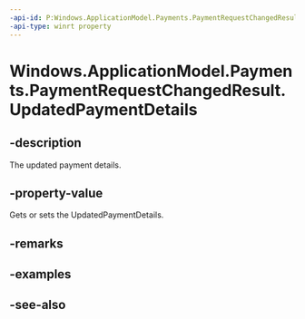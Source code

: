 ```yaml
---
-api-id: P:Windows.ApplicationModel.Payments.PaymentRequestChangedResult.UpdatedPaymentDetails
-api-type: winrt property
---
```


<!-- Property syntax
public Windows.ApplicationModel.Payments.PaymentDetails UpdatedPaymentDetails { get;  set; }
-->

# Windows.ApplicationModel.Payments.PaymentRequestChangedResult.UpdatedPaymentDetails

## -description
The updated payment details.

## -property-value
Gets or sets the UpdatedPaymentDetails.

## -remarks

## -examples

## -see-also